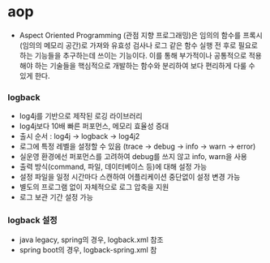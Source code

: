 # aop
- Aspect Oriented Programming (관점 지향 프로그래밍)은 임의의 함수를 프록시(임의의 메모리 공간)로 가져와 유효성 검사나 로그 같은 함수 실행 전 후로 필요로 하는 기능들을 추구하는데 쓰이는 기능이다. 이를 통해 부가적이나 공통적으로 적용해야 하는 기술들을 핵심적으로 개발하는 함수와 분리하여 보다 편리하게 다룰 수 있게 한다.

### logback
- log4j를 기반으로 제작된 로깅 라이브러리
- log4j보다 10배 빠른 퍼포먼스, 메모리 효율성 증대
- 출시 순서 : log4j -> logback -> log4j2
- 로그에 특정 레벨을 설정할 수 있음 (trace -> debug -> info -> warn -> error)
- 실운영 환경에선 퍼포먼스를 고려하여 debug를 쓰지 않고 info, warn을 사용
- 출력 방식(command, 파일, 데이터베이스 등)에 대해 설정 가능
- 설정 파일을 일정 시간마다 스캔하여 어플리케이션 중단없이 설정 변경 가능
- 별도의 프로그램 없이 자체적으로 로그 압축을 지원
- 로그 보관 기간 설정 가능

### logback 설정
- java legacy, spring의 경우, logback.xml 참조
- spring boot의 경우, logback-spring.xml 참
